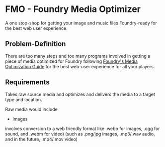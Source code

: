 # FMO - Foundry Media Optimizer
A one stop-shop for getting your image and music files Foundry-ready for the best web user experience.

## Problem-Definition
There are too many steps and too many programs involved in getting a piece of media optimized for Foundry following [Foundry's Media Optimization Guide](https://foundryvtt.com/article/media/) for the best web-user experience for all your players.

## Requirements
Takes raw source media and optimizes and delivers the media to a target type and location.

Raw media would include
- Images

involves conversion to a web friendly format like .webp for images, .ogg for sound, and .webm for video)
(such as .png/jpg images, .mp3/.wav audio, and in the future, .mp4/.mov video)
